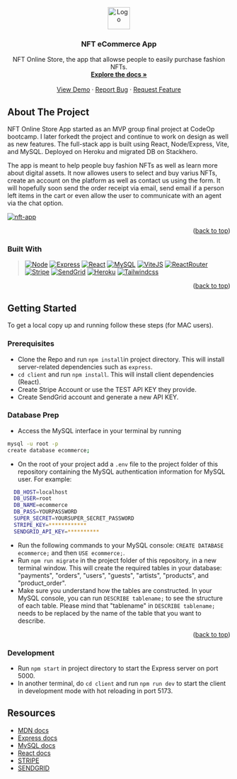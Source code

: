 <a name="readme-top"></a>

<!-- PROJECT LOGO -->
<div align="center">
  <a href="https://github.com/PaulaBurgheleaGithub/e-Commerce-App">
    <img src="https://github.com/PaulaBurgheleaGithub/e-Commerce-App/blob/main/client/nft.svg" alt="Logo" width="50" height="50">
  </a>

<h3 align="center">NFT eCommerce App</h3>

  <p align="center">
    NFT Online Store, the app that allowse people to easily purchase fashion NFTs.
    <br />
    <a href="https://github.com/PaulaBurgheleaGithub/e-Commerce-App/wiki"><strong>Explore the docs »</strong></a>
    <br />
    <br />
    <a href="https://desolate-harbor-25583-d0e8904996eb.herokuapp.com">View Demo</a>
    ·
    <a href="https://github.com/users/PaulaBurgheleaGithub/projects/3">Report Bug</a>
    ·
    <a href="https://github.com/users/PaulaBurgheleaGithub/projects/3">Request Feature</a>
  </p>
</div>

<!-- ABOUT THE PROJECT -->
## About The Project

NFT Online Store App started as an MVP group final project at CodeOp bootcamp. I later forkedt the project and continue to work on design as well as new features.
The full-stack app is built using React, Node/Express, Vite, and MySQL.
Deployed on Heroku and migrated DB on Stackhero.

The app is meant to help people buy fashion NFTs as well as learn more about digital assets. It now allowes users to select and buy varius NFTs, create an account on the platform as well as contact us using the form. It will hopefully soon send the order receipt via email, send email if a person left items in the cart or even allow the user to communicate with an agent via the chat option.

[![nft-app][product-screenshot]][product-screenshot]

<p align="right">(<a href="#readme-top">back to top</a>)</p>

### Built With

> [![Node][NodeJS]][Node-url]
> [![Express][Express.js]][Express-url]
> [![React][React.js]][React-url]
> [![MySQL][MySQL]][MySQL-url]
> [![ViteJS][ViteJS]][Vite-url]
> [![ReactRouter][ReactRouter]][ReactRouter-url]
> [![Stripe][Stripe]][Stripe-url]
> [![SendGrid][SendGrid]][SendGrid-url]
> [![Heroku][Heroku]][Heroku-url]
> [![Tailwindcss][Tailwindcss]][Tailwindcss]


<p align="right">(<a href="#readme-top">back to top</a>)</p>

<!-- GETTING STARTED -->
## Getting Started

To get a local copy up and running follow these steps (for MAC users).

### Prerequisites

- Clone the Repo and run `npm install`in project directory. This will install server-related dependencies such as `express`.
- `cd client` and run `npm install`. This will install client dependencies (React).
- Create Stripe Account or use the TEST API KEY they provide.
- Create SendGrid account and generate a new API KEY.

### Database Prep

- Access the MySQL interface in your terminal by running

```sh
mysql -u root -p
create database ecommerce;
```

- On the root of your project add a `.env` file to the project folder of this repository containing the MySQL authentication information for MySQL user. For example:

```bash
  DB_HOST=localhost
  DB_USER=root
  DB_NAME=ecommerce
  DB_PASS=YOURPASSWORD
  SUPER_SECRET=YOURSUPER_SECRET_PASSWORD
  STRIPE_KEY=************
  SENDGRID_API_KEY=**********
```

- Run the following commands to your MySQL console: `CREATE DATABASE ecommerce;` and then `USE ecommerce;`.
- Run `npm run migrate` in the project folder of this repository, in a new terminal window. This will create the required tables in your database: "payments", "orders", "users", "guests", "artists", "products", and "product_order".
- Make sure you understand how the tables are constructed. In your MySQL console, you can run `DESCRIBE tablename;` to see the structure of each table. Please mind that "tablename" in `DESCRIBE tablename;` needs to be replaced by the name of the table that you want to describe.

<p align="right">(<a href="#readme-top">back to top</a>)</p>

### Development

- Run `npm start` in project directory to start the Express server on port 5000.
- In another terminal, do `cd client` and run `npm run dev` to start the client in development mode with hot reloading in port 5173.

## Resources

  - [MDN docs](https://developer.mozilla.org/en-US/)
  - [Express docs](https://expressjs.com/en/api.html)
  - [MySQL docs](https://dev.mysql.com/doc/refman/8.0/en/database-use.html)
  - [React docs](https://reactjs.org/docs/hello-world.html)
  - [STRIPE](https://stripe.com)
  - [SENDGRID](https://sendgrid.com/)

<!-- MARKDOWN LINKS & IMAGES -->
<!-- https://www.markdownguide.org/basic-syntax/#reference-style-links -->

<!-- [forks-shield]:
[forks-url]: https://github.com/PaulaBurgheleaGithub/travelette/fork

[issues-shield]:
[issues-url]: https://github.com/PaulaBurgheleaGithub/travelette/issues

[license-shield]:
[license-url]: https://github.com/PaulaBurgheleaGithub/travelette/blob/main/LICENSE -->

[linkedin-shield]: https://img.shields.io/badge/-LinkedIn-black.svg?style=for-the-badge&logo=linkedin&colorB=555

[linkedin-url]: https://www.linkedin.com/in/paula-burghelea/

[product-screenshot]: https://github.com/PaulaBurgheleaGithub/e-Commerce-App/blob/main/client/public/Nft/Shop-page.png

[Express.js]: https://img.shields.io/badge/Express-js?logo=express&logoColor=%23F9F9F9&color=%23F9F9F9
[Express-url]: https://expressjs.com/

[React.js]: https://img.shields.io/badge/React-20232A?style=for-the-badge&logo=react&logoColor=61DAFB
[React-url]: https://reactjs.org/

[MySQL]: https://img.shields.io/badge/MySQL-white?logo=mysql&color=%23F9F9F9
[MySQL-url]: https://www.mysql.com/

[NodeJS]: https://img.shields.io/badge/node.js-white?logo=nodedotjs&color=%23333333
[Node-url]: https://nodejs.org/en

[ViteJS]: https://img.shields.io/badge/vitejs-purple?logo=vite&color=%23FFFFFF
[Vite-url]: https://vitejs.dev/

[ReactRouter]: https://img.shields.io/badge/ReactRouter-black?logo=reactrouter&color=%23121212&link=https%3A%2F%2Freactrouter.com%2Fen%2Fmain
[ReactRouter-url]: https://reactrouter.com/en/main

[Stripe]: https://img.shields.io/badge/Stripe-665AFF?logo=stripe&logoColor=%23FFFFFF
[Stripe-url]: https://stripe.com/

[SendGrid]:https://img.shields.io/badge/SendGrid-02B0DE?logo=SendGrid&logoColor=%23FFFFFF
[SendGrid-url]: https://sendgrid.com/

[Heroku]: https://img.shields.io/badge/Heroku-79579F?logo=heroku&logoColor=%23ffff
[Heroku-url]:https://www.heroku.com/

[Tailwindcss]: https://img.shields.io/badge/tailwindcss-F8FAFC?logo=tailwindcss&logoColor=37BDF9
[Tailwindcss-url]: https://tailwindcss.com/

